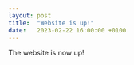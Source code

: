 ```yaml
---
layout: post
title:  "Website is up!"
date:   2023-02-22 16:00:00 +0100
---
```

The website is now up!